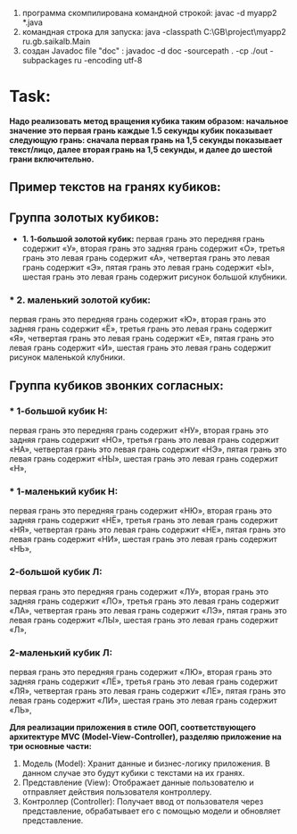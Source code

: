1) программа скомпилирована командной строкой: javac -d myapp2 *.java   
2) командная строка для запуска: java -classpath C:\GB\project\myapp2 ru.gb.saikalb.Main   
3) создан Javadoc file "doc" : javadoc -d doc -sourcepath . -cp ./out -subpackages ru -encoding utf-8
   

# Task: 

**Надо реализовать метод вращения кубика таким образом: начальное значение это первая грань каждые 1.5 секунды кубик
показывает следующую грань: сначала первая грань на 1,5 секунды показывает текст/лицо, далее вторая грань на 1,5
секунды, и далее до шестой грани включительно.**

## Пример текстов на гранях кубиков:

## Группа золотых кубиков:

* **1. 1-большой золотой кубик:**
первая грань это передняя грань содержит «У»,
вторая грань это задняя грань содержит «О»,
третья грань это левая грань содержит «А»,
четвертая грань это левая грань содержит «Э»,
пятая грань это левая грань содержит «Ы»,
шестая грань это левая грань содержит рисунок большой клубники.

### * **2. маленький золотой кубик:**

первая грань это передняя грань содержит «Ю»,
вторая грань это задняя грань содержит «Ё»,
третья грань это левая грань содержит «Я»,
четвертая грань это левая грань содержит «Е»,
пятая грань это левая грань содержит «И»,
шестая грань это левая грань содержит рисунок маленькой клубники.

## Группа кубиков звонких согласных:

### *    **1-большой кубик Н:**

   первая грань это передняя грань содержит «НУ»,
   вторая грань это задняя грань содержит «НО»,
   третья грань это левая грань содержит «НА»,
   четвертая грань это левая грань содержит «НЭ»,
   пятая грань это левая грань содержит «НЫ»,
   шестая грань это левая грань содержит «Н»,
   
### * **1-маленький кубик Н:**

   первая грань это передняя грань содержит «НЮ»,
   вторая грань это задняя грань содержит «НЁ»,
   третья грань это левая грань содержит «НЯ»,
   четвертая грань это левая грань содержит «НЕ»,
   пятая грань это левая грань содержит «НИ»,
   шестая грань это левая грань содержит «НЬ»,

### **2-большой кубик Л:**

первая грань это передняя грань содержит «ЛУ»,
вторая грань это задняя грань содержит «ЛО»,
третья грань это левая грань содержит «ЛА»,
четвертая грань это левая грань содержит «ЛЭ»,
пятая грань это левая грань содержит «ЛЫ»,
шестая грань это левая грань содержит «Л»,

### **2-маленький кубик Л:**

первая грань это передняя грань содержит «ЛЮ»,
вторая грань это задняя грань содержит «ЛЁ»,
третья грань это левая грань содержит «ЛЯ»,
четвертая грань это левая грань содержит «ЛЕ»,
пятая грань это левая грань содержит «ЛИ»,
шестая грань это левая грань содержит «ЛЬ»,

**Для реализации приложения в стиле ООП, соответствующего архитектуре MVC (Model-View-Controller), разделяю 
приложение на три основные части:**

1. Модель (Model): Хранит данные и бизнес-логику приложения. В данном случае это будут кубики с текстами на их гранях. 
2. Представление (View): Отображает данные пользователю и отправляет действия пользователя контроллеру. 
3. Контроллер (Controller): Получает ввод от пользователя через представление, обрабатывает его с помощью модели и
обновляет представление.
